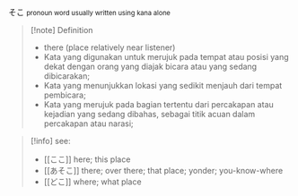 そこ
<small>pronoun
word usually written using kana alone
</small>
>[!note] Definition
>-  there (place relatively near listener)
>- Kata yang digunakan untuk merujuk pada tempat atau posisi yang dekat dengan orang yang diajak bicara atau yang sedang dibicarakan;
>- Kata yang menunjukkan lokasi yang sedikit menjauh dari tempat pembicara;
>- Kata yang merujuk pada bagian tertentu dari percakapan atau kejadian yang sedang dibahas, sebagai titik acuan dalam percakapan atau narasi;


>[!info] 
see: 
>- [[ここ]] here; this place
>- [[あそこ]] there; over there; that place; yonder; you-know-where
>- [[どこ]] where; what place
